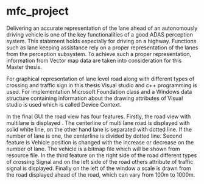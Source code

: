 # mfc_project
Delivering an accurate representation of the lane ahead of an autonomously driving vehicle is 
one of the key functionalities of a good ADAS perception system. This statement holds 
especially for driving on a highway. Functions such as lane keeping assistance rely on a proper 
representation of the lanes from the perception subsystem. To achieve such a proper 
representation, information from Vector map data are taken into consideration for this Master
thesis.

For graphical representation of lane level road along with different types of crossing and traffic 
sign in this thesis Visual studio and c++ programming is used. For implementation Microsoft 
Foundation class and a Windows data structure containing information about the drawing 
attributes of Visual studio is used which is called Device Context.

In the final GUI the road view has four features. Firstly, the road view with multilane is 
displayed . The centerline of multi lane road is displayed with solid white line, on the other 
hand lane is separated with dotted line. If the number of lane is one, the centerline is divided by 
dotted line. Second feature is Vehicle position is changed with the increase or decrease on the 
number of lane. The vehicle is a bitmap file which will be shown from resource file. In the third 
feature on the right side of the road different types of crossing Signal and on the left side of the 
road others attribute of traffic signal is displayed. Finally on the left of the window a scale is 
drawn from the road displayed ahead of the road, which can vary from 100m to 1000m.
